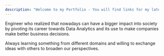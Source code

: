 ```yaml
---
description: "Welcome to my Portfolio - You will find links for my latest personal projects: Blog, Github, Gitlab, Dashboards..."
---
```


Engineer who realized that nowadays can have a bigger impact into society by pivoting its career towards Data Analytics and its use to make companies make better business decisions.

Always learning something from different domains and willing to exchange ideas with others to broaden our perspectives.
